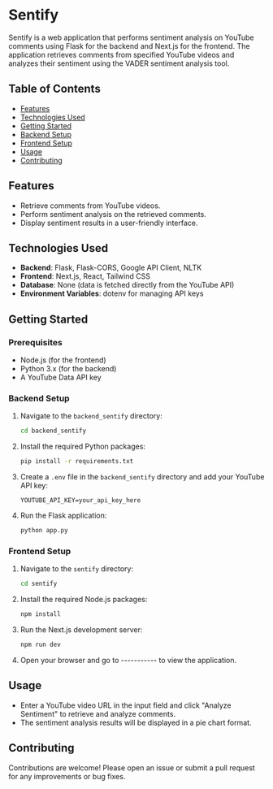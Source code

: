 # Sentify

Sentify is a web application that performs sentiment analysis on YouTube comments using Flask for the backend and Next.js for the frontend. The application retrieves comments from specified YouTube videos and analyzes their sentiment using the VADER sentiment analysis tool.

## Table of Contents

- [Features](#features)
- [Technologies Used](#technologies-used)
- [Getting Started](#getting-started)
- [Backend Setup](#backend-setup)
- [Frontend Setup](#frontend-setup)
- [Usage](#usage)
- [Contributing](#contributing)

## Features

- Retrieve comments from YouTube videos.
- Perform sentiment analysis on the retrieved comments.
- Display sentiment results in a user-friendly interface.

## Technologies Used

- **Backend**: Flask, Flask-CORS, Google API Client, NLTK
- **Frontend**: Next.js, React, Tailwind CSS
- **Database**: None (data is fetched directly from the YouTube API)
- **Environment Variables**: dotenv for managing API keys

## Getting Started

### Prerequisites

- Node.js (for the frontend)
- Python 3.x (for the backend)
- A YouTube Data API key

### Backend Setup

1. Navigate to the `backend_sentify` directory:
   ```bash
   cd backend_sentify
   ```

2. Install the required Python packages:
   ```bash
   pip install -r requirements.txt
   ```

3. Create a `.env` file in the `backend_sentify` directory and add your YouTube API key:
   ```plaintext
   YOUTUBE_API_KEY=your_api_key_here
   ```

4. Run the Flask application:
   ```bash
   python app.py
   ```

### Frontend Setup

1. Navigate to the `sentify` directory:
   ```bash
   cd sentify
   ```

2. Install the required Node.js packages:
   ```bash
   npm install
   ```

3. Run the Next.js development server:
   ```bash
   npm run dev
   ```

4. Open your browser and go to ----------- to view the application.

## Usage

- Enter a YouTube video URL in the input field and click "Analyze Sentiment" to retrieve and analyze comments.
- The sentiment analysis results will be displayed in a pie chart format.


## Contributing

Contributions are welcome! Please open an issue or submit a pull request for any improvements or bug fixes.

